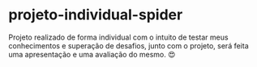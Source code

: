 # projeto-individual-spider

Projeto realizado de forma individual com o intuito de testar meus conhecimentos e superação de desafios, junto com o projeto, será feita uma apresentação e uma avaliação do mesmo. 😍

